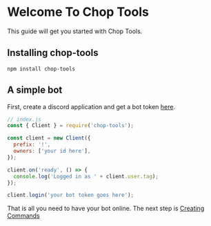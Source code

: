 # Welcome To Chop Tools

This guide will get you started with Chop Tools.

## Installing chop-tools

```shell
npm install chop-tools
```

## A simple bot

First, create a discord application and get a bot token [here](https://discordapp.com/developers/applications/).

```javascript
// index.js
const { Client } = require('chop-tools');

const client = new Client({
  prefix: '!',
  owners: ['your id here'],
});

client.on('ready', () => {
  console.log('Logged in as ' + client.user.tag);
});

client.login('your bot token goes here');
```

That is all you need to have your bot online. The next step is [Creating Commands](./tutorial-02%20-%20Creating%20Commands.html)
